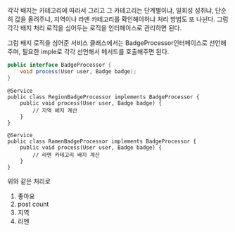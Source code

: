 각각 배지는 카테고리에 따라서 그리고 그 카테고리는 단계별이냐, 일회성 성취냐, 단순히 값을 올려주냐, 지역이나 라멘 카테고리를 확인해야하냐 처리 방법도 또 나뉜다.
그럼 각각 배지 처리 로직을 심어두는 로직을 인터페이스로 관리하면 된다.

그럼 배지 로직을 심어준 서비스 클래스에서는 BadgeProcessor인터페이스로 선언해주며,
필요한 imple로 각각 선언해서 메서드를 호출해주면 된다.

```java
public interface BadgeProcessor {
    void process(User user, Badge badge);
}
```



```
@Service
public class RegionBadgeProcessor implements BadgeProcessor {
    public void process(User user, Badge badge) {
        // 지역 배지 계산
    }
}

@Service
public class RamenBadgeProcessor implements BadgeProcessor {
    public void process(User user, Badge badge) {
        // 라멘 카테고리 배지 계산
    }
}

```

위와 같은 처리로
1. 좋아요
2. post count
3. 지역
4. 라멘